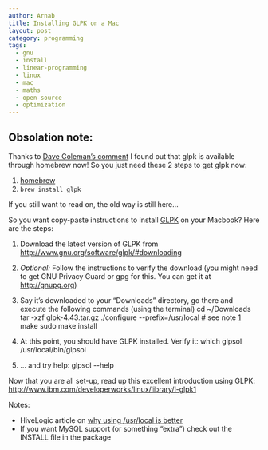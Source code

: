 ```yaml
---
author: Arnab
title: Installing GLPK on a Mac
layout: post
category: programming
tags:
  - gnu
  - install
  - linear-programming
  - linux
  - mac
  - maths
  - open-source
  - optimization
---
```

## Obsolation note:

Thanks to [Dave Coleman’s comment][1] I found out that glpk is available through homebrew now! So you just need these 2 steps to get glpk now:

1.  [homebrew][2]
1.  `brew install glpk`

If you still want to read on, the old way is still here…

So you want copy-paste instructions to install [GLPK][3] on your Macbook? Here are the steps:

1.  Download the latest version of GLPK from <http://www.gnu.org/software/glpk/#downloading>
2.  *Optional:* Follow the instructions to verify the download (you might need to get GNU Privacy Guard or gpg for this. You can get it at <http://gnupg.org>)
3.  Say it’s downloaded to your “Downloads” directory, go there and execute the following commands (using the terminal)
        cd ~/Downloads
        tar -xzf glpk-4.43.tar.gz
        ./configure --prefix=/usr/local # see note [1]
        make
        sudo make install


4.  At this point, you should have GLPK installed. Verify it:
        which glpsol
        /usr/local/bin/glpsol


5.  … and try help:
        glpsol --help


Now that you are all set-up, read up this excellent introduction using GLPK: <http://www.ibm.com/developerworks/linux/library/l-glpk1>

Notes:

+ HiveLogic article on [why using /usr/local is better][4]
+ If you want MySQL support (or something “extra”) check out the INSTALL file in the package

 [1]: #comment-2787
 [2]: http://mxcl.github.com/homebrew/ "homebrew"
 [3]: http://www.gnu.org/software/glpk
 [4]: http://hivelogic.com/articles/using_usr_local